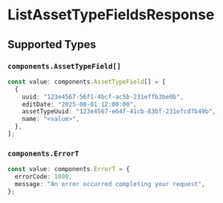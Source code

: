 # ListAssetTypeFieldsResponse


## Supported Types

### `components.AssetTypeField[]`

```typescript
const value: components.AssetTypeField[] = [
  {
    uuid: "123e4567-56f1-4bcf-ac5b-231effb3be0b",
    editDate: "2025-08-01 12:00:00",
    assetTypeUuid: "123e4567-e64f-41cb-83bf-231efcd7b49b",
    name: "<value>",
  },
];
```

### `components.ErrorT`

```typescript
const value: components.ErrorT = {
  errorCode: 1000,
  message: "An error occurred completing your request",
};
```

